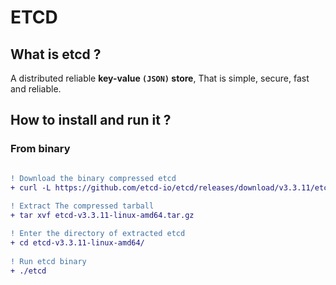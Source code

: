 # ETCD

## What is etcd ?
A distributed reliable **key-value `(JSON)` store**,
  That is simple, secure, fast and reliable.

## How to install and run it ?

### From binary

```diff

! Download the binary compressed etcd
+ curl -L https://github.com/etcd-io/etcd/releases/download/v3.3.11/etcd-v3.3.11-linux-amd64.tar.gz -o etcd-v3.3.11-linux-amd64.tar.gz
  
! Extract The compressed tarball 
+ tar xvf etcd-v3.3.11-linux-amd64.tar.gz

! Enter the directory of extracted etcd
+ cd etcd-v3.3.11-linux-amd64/
  
! Run etcd binary
+ ./etcd

```